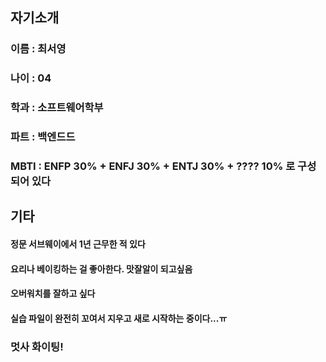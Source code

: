 ## 자기소개
### 이름 : 최서영
### 나이 : 04
### 학과 : 소프트웨어학부
### 파트 : 백엔드드
### MBTI : ENFP 30% + ENFJ 30% + ENTJ 30% + ???? 10% 로 구성되어 있다

## 기타
#### 정문 서브웨이에서 1년 근무한 적 있다
#### 요리나 베이킹하는 걸 좋아한다. 맛잘알이 되고싶음
#### 오버워치를 잘하고 싶다
#### 실습 파일이 완전히 꼬여서 지우고 새로 시작하는 중이다...ㅠ

### 멋사 화이팅!